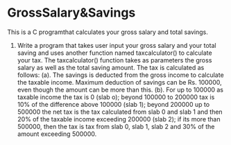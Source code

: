 # GrossSalary&Savings
 This is a C programthat calculates your gross salary and total savings.
1. Write a program that takes user input your gross salary and your total saving and uses another function named taxcalculator() to calculate your tax. The taxcalculator() function takes as parameters the gross salary as well as the total saving amount. The tax is calculated as follows:
 (a). The savings is deducted from the gross income to calculate the taxable income. Maximum deduction of savings can be Rs. 100000, even though the amount can be more than this. 
 (b). For up to 100000 as taxable income the tax is 0 (slab o); beyond 100000 to 200000 tax is 10% of the difference above 100000 (slab 1); beyond 200000 up to 500000 the net tax is the tax calculated from slab 0 and slab 1 and then 20% of the taxable income exceeding 200000 (slab 2); if its more than 500000, then the tax is tax from slab 0, slab 1, slab 2 and 30% of the amount exceeding 500000.